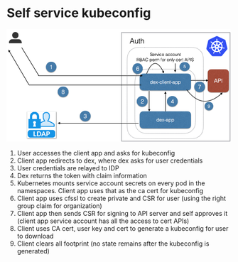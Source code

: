 # Self service kubeconfig

![Alt text](doc.png?raw=true "Title")

1. User accesses the client app and asks for kubeconfig
2. Client app redirects to dex, where dex asks for user credentials
3. User credentials are relayed to IDP 
4. Dex returns the token with claim information 
5. Kubernetes mounts service account secrets on every pod in the namespaces. Client app uses that as the ca cert for kubeconfig
6. Client app uses cfssl to create private and CSR for user (using the right group claim for organization)
7. Client app then sends CSR for signing to API server and self approves it (client app service account has all the access to cert APIs)
8. Client uses CA cert, user key and cert to generate a kubeconfig for user to download
9. Client clears all footprint (no state remains after the kubeconfig is generated)
